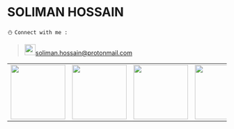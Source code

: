 # SOLIMAN HOSSAIN
:snowman: ```Connect with me :```<br>
> <img src="https://i.imgur.com/lLoEu5V.png" width="25">soliman.hossain@protonmail.com<br>
<table>
<tr>
<td><a href="https://facebook.com/solimanhossains"><img src="https://edent.github.io/SuperTinyIcons/images/svg/facebook.svg" width="125"></a></td>
<td><a href="https://t.me/solimanhossain/"><img src="https://edent.github.io/SuperTinyIcons/images/svg/telegram.svg" width="125"></a></td>
<td><a href="https://instagram.com/solimanhossains"><img src="https://edent.github.io/SuperTinyIcons/images/svg/instagram.svg" width="125"></a></td>
<td><a href="https://twitter.com/solimanhossains"><img src="https://edent.github.io/SuperTinyIcons/images/svg/twitter.svg" width="125"></a></td>
<td><a href="https://linkedin.com/in/solimanhossain"><img src="https://edent.github.io/SuperTinyIcons/images/svg/linkedin.svg" width="125"></td>
</tr>
</table>
